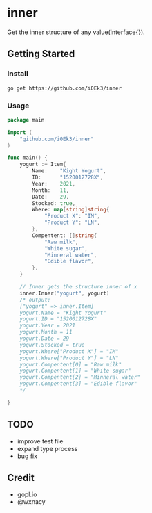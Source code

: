 # inner

Get the inner structure of any value(interface{}).


## Getting Started

### Install

`go get https://github.com/i0Ek3/inner`

### Usage

```Go
package main

import (
    "github.com/i0Ek3/inner"
)

func main() {
    yogurt := Item{
        Name:    "Kight Yogurt",
        ID:      "1520012728X",
        Year:    2021,
        Month:   11,
        Date:    29,
        Stocked: true,
        Where: map[string]string{
            "Product X": "IM",
            "Product Y": "LN",
        },
        Compentent: []string{
            "Raw milk",
            "White sugar",
            "Minneral water",
            "Edible flavor",
        },
    }

    // Inner gets the structure inner of x
    inner.Inner("yogurt", yogurt)
    /* output:
    ["yogurt" => inner.Item]
    yogurt.Name = "Kight Yogurt"
    yogurt.ID = "1520012728X"
    yogurt.Year = 2021
    yogurt.Month = 11
    yogurt.Date = 29
    yogurt.Stocked = true
    yogurt.Where["Product X"] = "IM"
    yogurt.Where["Product Y"] = "LN"
    yogurt.Compentent[0] = "Raw milk"
    yogurt.Compentent[1] = "White sugar"
    yogurt.Compentent[2] = "Minneral water"
    yogurt.Compentent[3] = "Edible flavor"
    */

}
```

## TODO

- improve test file
- expand type process
- bug fix


## Credit

- gopl.io
- @wxnacy
